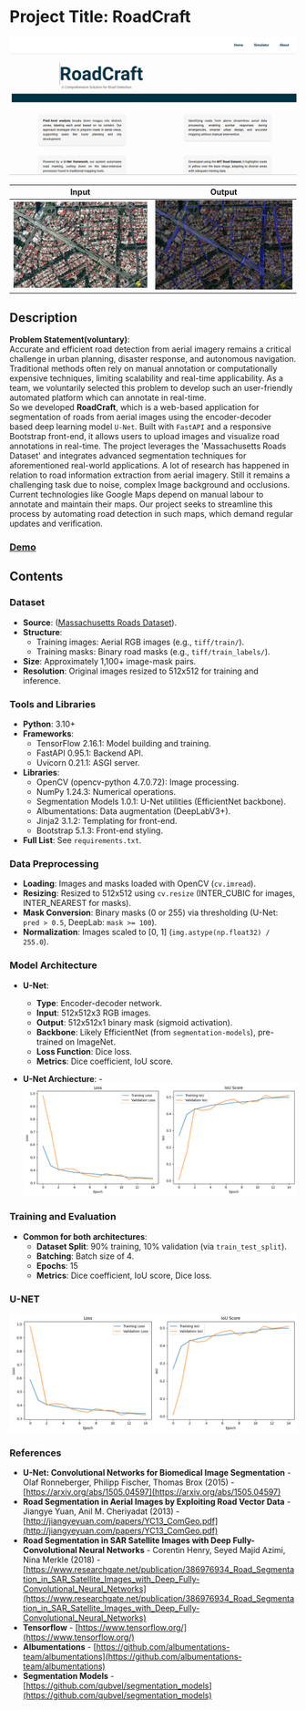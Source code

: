 # Project Title: RoadCraft
![Front-End Screenshot](static/Images/frontendss.png)  

Input                      |  Output
:-------------------------:|:-------------------------:
![](static/Images/input.png)    |  ![](static/Images/output.png) 


## Description
**Problem Statement(voluntary)**:  <br>
Accurate and efficient road detection from aerial imagery remains a critical challenge in urban planning, disaster response, and autonomous navigation. Traditional methods often rely on manual annotation or computationally expensive techniques, limiting scalability and real-time applicability. As a team, we voluntarily selected this problem to develop such an user-friendly automated platform which can annotate in real-time.  <br>
So we developed **RoadCraft**,  which is a web-based application for segmentation of roads from aerial images using the encoder-decoder based deep learning model `U-Net`. Built with `FastAPI` and a responsive Bootstrap front-end, it allows users to upload images and visualize road annotations in real-time. The project leverages the 'Massachusetts Roads Dataset' and integrates advanced segmentation techniques for aforementioned real-world applications. A lot of research has happened in relation to road information extraction from aerial imagery. Still it remains a challenging task due to noise, complex Image background and occlusions.
<br>
Current technologies like Google Maps depend on manual labour to annotate and maintain their maps. Our project seeks to streamline this process by automating road detection in such maps, which demand regular updates and verification.

### [Demo](static/demo2.gif)

## Contents

### Dataset
- **Source**: ([Massachusetts Roads Dataset](https://www.kaggle.com/datasets/insaff/massachusetts-roads-dataset)).
- **Structure**: 
  - Training images: Aerial RGB images (e.g., `tiff/train/`).
  - Training masks: Binary road masks (e.g., `tiff/train_labels/`).
- **Size**: Approximately 1,100+ image-mask pairs.
- **Resolution**: Original images resized to 512x512 for training and inference.

### Tools and Libraries
- **Python**: 3.10+
- **Frameworks**:
  - TensorFlow 2.16.1: Model building and training.
  - FastAPI 0.95.1: Backend API.
  - Uvicorn 0.21.1: ASGI server.
- **Libraries**:
  - OpenCV (opencv-python 4.7.0.72): Image processing.
  - NumPy 1.24.3: Numerical operations.
  - Segmentation Models 1.0.1: U-Net utilities (EfficientNet backbone).
  - Albumentations: Data augmentation (DeepLabV3+).
  - Jinja2 3.1.2: Templating for front-end.
  - Bootstrap 5.1.3: Front-end styling.
- **Full List**: See `requirements.txt`.

### Data Preprocessing
  - **Loading**: Images and masks loaded with OpenCV (`cv.imread`).
  - **Resizing**: Resized to 512x512 using `cv.resize` (INTER_CUBIC for images, INTER_NEAREST for masks).
  - **Mask Conversion**: Binary masks (0 or 255) via thresholding (U-Net: `pred > 0.5`, DeepLab: `mask >= 100`).
  - **Normalization**: Images scaled to [0, 1] (`img.astype(np.float32) / 255.0`).


### Model Architecture
- **U-Net**:
  - **Type**: Encoder-decoder network.
  - **Input**: 512x512x3 RGB images.
  - **Output**: 512x512x1 binary mask (sigmoid activation).
  - **Backbone**: Likely EfficientNet (from `segmentation-models`), pre-trained on ImageNet.
  - **Loss Function**: Dice loss.
  - **Metrics**: Dice coefficient, IoU score.
 
- **U-Net Archiecture**:
-![Loss-plot](static/Images/UNET_loss.png)
 
  

### Training and Evaluation
- **Common for both architectures**:
  - **Dataset Split**: 90% training, 10% validation (via `train_test_split`).
  - **Batching**: Batch size of 4.
  - **Epochs**: 15
  - **Metrics**: Dice coefficient, IoU score, Dice loss.

### U-NET                      
  ![Loss-plot](static/Images/UNET_loss.png)
  
### References
* **U-Net: Convolutional Networks for Biomedical Image Segmentation** - Olaf Ronneberger, Philipp Fischer, Thomas Brox (2015) - [https://arxiv.org/abs/1505.04597](https://arxiv.org/abs/1505.04597)
* **Road Segmentation in Aerial Images by Exploiting Road Vector Data** - Jiangye Yuan, Anil M. Cheriyadat (2013) - [http://jiangyeyuan.com/papers/YC13_ComGeo.pdf](http://jiangyeyuan.com/papers/YC13_ComGeo.pdf)
* **Road Segmentation in SAR Satellite Images with Deep Fully-Convolutional Neural Networks** - Corentin Henry, Seyed Majid Azimi, Nina Merkle (2018) - [https://www.researchgate.net/publication/386976934_Road_Segmentation_in_SAR_Satellite_Images_with_Deep_Fully-Convolutional_Neural_Networks](https://www.researchgate.net/publication/386976934_Road_Segmentation_in_SAR_Satellite_Images_with_Deep_Fully-Convolutional_Neural_Networks)
* **Tensorflow** - [https://www.tensorflow.org/](https://www.tensorflow.org/)
* **Albumentations** - [https://github.com/albumentations-team/albumentations](https://github.com/albumentations-team/albumentations)
* **Segmentation Models** - [https://github.com/qubvel/segmentation_models](https://github.com/qubvel/segmentation_models)
